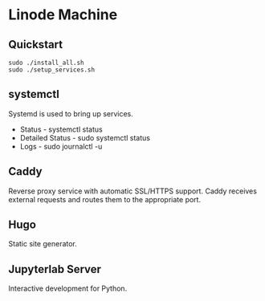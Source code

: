 # Linode Machine

## Quickstart

```shell
sudo ./install_all.sh
sudo ./setup_services.sh
```

## systemctl

Systemd is used to bring up services.

* Status - systemctl status <service>
* Detailed Status - sudo systemctl status <service>
* Logs - sudo journalctl -u <service>

## Caddy

Reverse proxy service with automatic SSL/HTTPS support. Caddy receives external
requests and routes them to the appropriate port.

## Hugo

Static site generator.

## Jupyterlab Server

Interactive development for Python.
